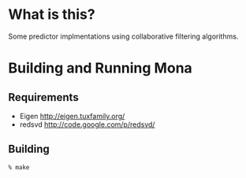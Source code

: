 # What is this?
Some predictor implmentations using collaborative filtering algorithms.

# Building and Running Mona
## Requirements
- Eigen http://eigen.tuxfamily.org/
- redsvd http://code.google.com/p/redsvd/

## Building
    % make

